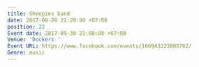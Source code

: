```yaml
---
title: Sheepies band
date: 2017-09-28 21:29:00 +07:00
position: 22
Event date: 2017-09-30 21:00:00 +07:00
Venue: 'Dockers '
Event URL: https://www.facebook.com/events/166943223883762/
Genre: music
---
```


